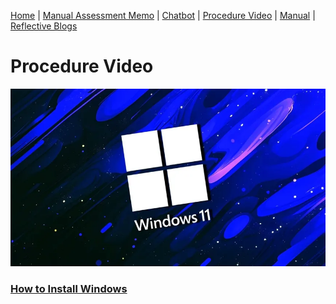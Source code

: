[Home](index.md) | [Manual Assessment Memo](manual_assessment_memo.md) | [Chatbot](chatbot.md) | [Procedure Video](procedure_video.md) | [Manual](manual.md) | [Reflective Blogs](reflective_blogs.md) 


# Procedure Video
<a href="https://www.youtube.com/watch?v=5fCpXkUS2IQ"><img src="windows.png"></img></a>

### [How to Install Windows](https://youtu.be/5fCpXkUS2IQ)
